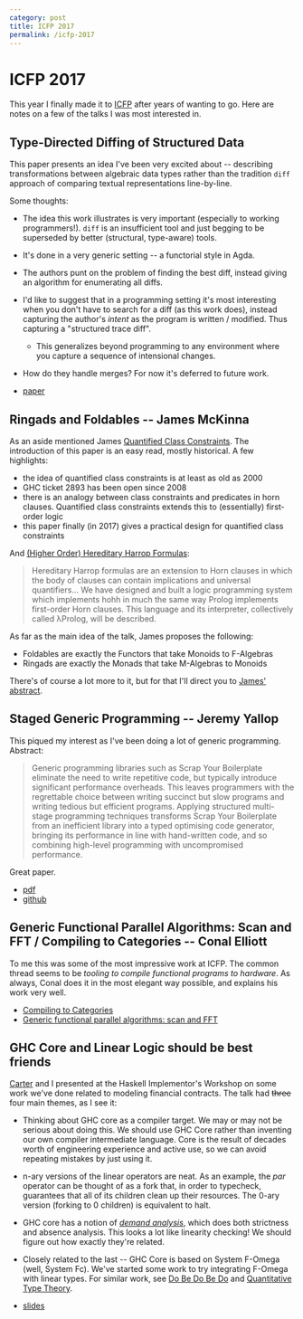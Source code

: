```yaml
---
category: post
title: ICFP 2017
permalink: /icfp-2017
---
```

# ICFP 2017

This year I finally made it to [ICFP](icfp17.sigplan.org) after years of wanting to go. Here are notes on a few of the talks I was most interested in.

## Type-Directed Diffing of Structured Data

This paper presents an idea I've been very excited about -- describing
transformations between algebraic data types rather than the tradition `diff`
approach of comparing textual representations line-by-line.

Some thoughts:
* The idea this work illustrates is very important (especially to working programmers!). `diff` is an insufficient tool and just begging to be superseded by better (structural, type-aware) tools.
* It's done in a very generic setting -- a functorial style in Agda.
* The authors punt on the problem of finding the best diff, instead giving an algorithm for enumerating all diffs.
* I'd like to suggest that in a programming setting it's most interesting when you don't have to search for a diff (as this work does), instead capturing the author's *intent* as the program is written / modified. Thus capturing a "structured trace diff".
  - This generalizes beyond programming to any environment where you capture a sequence of intensional changes.
* How do they handle merges? For now it's deferred to future work.


* [paper](https://dl.acm.org/citation.cfm?id=3122976)

## Ringads and Foldables -- James McKinna

As an aside mentioned James [Quantified Class Constraints](http://i.cs.hku.hk/~bruno/papers/hs2017.pdf). The introduction of this paper is an easy read, mostly historical. A few highlights:

* the idea of quantified class constraints is at least as old as 2000
* GHC ticket 2893 has been open since 2008
* there is an analogy between class constraints and predicates in horn clauses. Quantified class constraints extends this to (essentially) first-order logic
* this paper finally (in 2017) gives a practical design for quantified class constraints

And [(Higher Order) Hereditary Harrop Formulas](http://repository.upenn.edu/cgi/viewcontent.cgi?article=1793):

> Hereditary Harrop formulas are an extension to Horn clauses in which the body of clauses can contain implications and universal quantifiers... We have designed and built a logic programming system which implements hohh in much the same way Prolog implements first-order Horn clauses. This language and its interpreter, collectively called λProlog, will be described.

As far as the main idea of the talk, James proposes the following:

* Foldables are exactly the Functors that take Monoids to F-Algebras
* Ringads are exactly the Monads that take M-Algebras to Monoids

There's of course a lot more to it, but for that I'll direct you to [James' abstract](http://tydeworkshop.org/abstracts/2017/Ringads-Foldables.pdf).

## Staged Generic Programming -- Jeremy Yallop

This piqued my interest as I've been doing a lot of generic programming. Abstract:

> Generic programming libraries such as Scrap Your Boilerplate eliminate the need to write repetitive code,
> but typically introduce significant performance overheads. This leaves programmers with the regrettable
> choice between writing succinct but slow programs and writing tedious but efficient programs.
> Applying structured multi-stage programming techniques transforms Scrap Your Boilerplate from an
> inefficient library into a typed optimising code generator, bringing its performance in line with hand-written
> code, and so combining high-level programming with uncompromised performance.

Great paper.

* [pdf](https://www.cl.cam.ac.uk/~jdy22/papers/staged-generic-programming.pdf)
* [github](https://github.com/yallop/staged-generic-programming)

## Generic Functional Parallel Algorithms: Scan and FFT / Compiling to Categories -- Conal Elliott

To me this was some of the most impressive work at ICFP. The common thread seems to be *tooling to compile functional programs to hardware*. As always, Conal does it in the most elegant way possible, and explains his work very well.

* [Compiling to Categories](https://dl.acm.org/citation.cfm?doid=3136534.3110271)
* [Generic functional parallel algorithms: scan and FFT](https://dl.acm.org/citation.cfm?doid=3136534.3110251)

## GHC Core and Linear Logic should be best friends

[Carter](http://www.cstheory.net/) and I presented at the Haskell Implementor's Workshop on some work we've done related to modeling financial contracts. The talk had ~~three~~ four main themes, as I see it:

* Thinking about GHC core as a compiler target. We may or may not be serious about doing this. We should use GHC Core rather than inventing our own compiler intermediate language. Core is the result of decades worth of engineering experience and active use, so we can avoid repeating mistakes by just using it.

* n-ary versions of the linear operators are neat. As an example, the *par* operator can be thought of as a fork that, in order to typecheck, guarantees that all of its children clean up their resources. The 0-ary version (forking to 0 children) is equivalent to halt.

* GHC core has a notion of [*demand analysis*](https://ghc.haskell.org/trac/ghc/wiki/Commentary/Compiler/Demand), which does both strictness and absence analysis. This looks a lot like linearity checking! We should figure out how exactly they're related.

* Closely related to the last -- GHC Core is based on System F-Omega (well, System Fc). We've started some work to try integrating F-Omega with linear types. For similar work, see [Do Be Do Be Do](https://arxiv.org/abs/1611.09259) and [Quantitative Type Theory](https://bentnib.org/quantitative-type-theory.html).

* [slides](/static/2017hiwslides.pdf)
